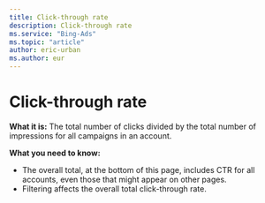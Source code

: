 ```yaml
---
title: Click-through rate
description: Click-through rate
ms.service: "Bing-Ads"
ms.topic: "article"
author: eric-urban
ms.author: eur
---
```


# Click-through rate

**What it is:**     The total number of clicks divided by the total number of impressions for all campaigns in an account.

**What you need to know:**

- The overall total, at the bottom of this page, includes CTR for all accounts, even those that might appear on other pages.
- Filtering affects the overall total click-through rate.


